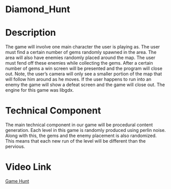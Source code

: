 # Diamond_Hunt

# Description
<p align = "left">The game will involve one main character the user is playing as.
The user must find a certain number of gems randomly spawned in the area.
The area will also have enemies randomly placed around the map.
The user must fend off these enemies while collecting the gems.
After a certain number of gems a win screen will be presented and the program will close out.
Note, the user’s camera will only see a smaller portion of the map that will follow him around as he moves. 
If the user happens to run into an enemy the game will show a defeat screen and the game will close out.
The engine for this game was libgdx.</p>

# Technical Component
<p>The main technical component in our game will be procedural content generation.
Each level in this game is randomly produced using perlin noise.
Along with this, the gems and the enemy placement is also randomized. This means that each new
run of the level will be different than the pervious.</p>

# Video Link

<a href="https://youtu.be/iqxuORbk3p8">Game Hunt</a>
